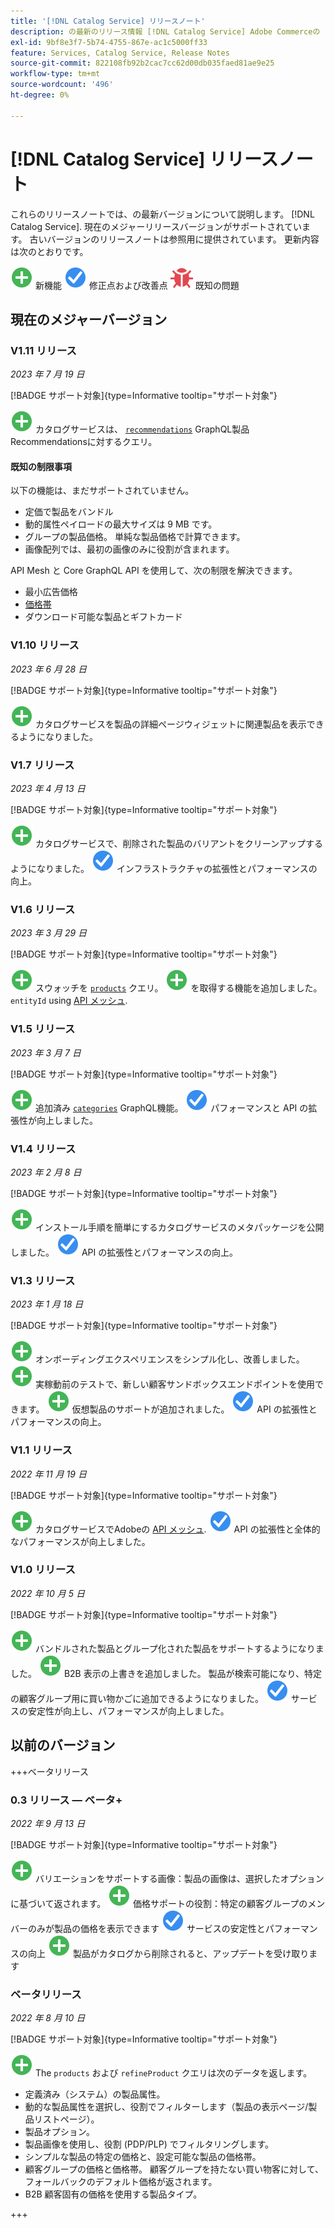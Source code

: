 ```yaml
---
title: '[!DNL Catalog Service] リリースノート'
description: の最新のリリース情報 [!DNL Catalog Service] Adobe Commerceの
exl-id: 9bf8e3f7-5b74-4755-867e-ac1c5000ff33
feature: Services, Catalog Service, Release Notes
source-git-commit: 822108fb92b2cac7cc62d00db035faed81ae9e25
workflow-type: tm+mt
source-wordcount: '496'
ht-degree: 0%

---
```


# [!DNL Catalog Service] リリースノート

これらのリリースノートでは、の最新バージョンについて説明します。 [!DNL Catalog Service].
現在のメジャーリリースバージョンがサポートされています。 古いバージョンのリリースノートは参照用に提供されています。
更新内容は次のとおりです。

![新規](../assets/new.svg) 新機能
![修正点](../assets/fix.svg) 修正点および改善点
![バグ](../assets/bug.svg) 既知の問題

## 現在のメジャーバージョン

### V1.11 リリース

_2023 年 7 月 19 日_

[!BADGE サポート対象]{type=Informative tooltip="サポート対象"}

![新規](../assets/new.svg) カタログサービスは、 [`recommendations`](https://developer.adobe.com/commerce/webapi/graphql/schema/product-recommendations/queries/recommendations/) GraphQL製品Recommendationsに対するクエリ。

#### 既知の制限事項

以下の機能は、まだサポートされていません。

* 定価で製品をバンドル
* 動的属性ペイロードの最大サイズは 9 MB です。
* グループの製品価格。 単純な製品価格で計算できます。
* 画像配列では、最初の画像のみに役割が含まれます。

API Mesh と Core GraphQL API を使用して、次の制限を解決できます。

* 最小広告価格
* [価格帯](mesh.md)
* ダウンロード可能な製品とギフトカード

### V1.10 リリース

_2023 年 6 月 28 日_

[!BADGE サポート対象]{type=Informative tooltip="サポート対象"}

![新規](../assets/new.svg) カタログサービスを製品の詳細ページウィジェットに関連製品を表示できるようになりました。

### V1.7 リリース

_2023 年 4 月 13 日_

[!BADGE サポート対象]{type=Informative tooltip="サポート対象"}

![新規](../assets/new.svg) カタログサービスで、削除された製品のバリアントをクリーンアップするようになりました。
![修正点](../assets/fix.svg) インフラストラクチャの拡張性とパフォーマンスの向上。

### V1.6 リリース

_2023 年 3 月 29 日_

[!BADGE サポート対象]{type=Informative tooltip="サポート対象"}

![新規](../assets/new.svg) スウォッチを [`products`](https://developer.adobe.com/commerce/webapi/graphql/schema/catalog-service/queries/products/) クエリ。
![新規](../assets/new.svg) を取得する機能を追加しました。 `entityId` using [API メッシュ](mesh.md).

### V1.5 リリース

_2023 年 3 月 7 日_

[!BADGE サポート対象]{type=Informative tooltip="サポート対象"}

![新規](../assets/new.svg) 追加済み [`categories`](https://developer.adobe.com/commerce/webapi/graphql/schema/catalog-service/queries/categories/) GraphQL機能。
![修正点](../assets/fix.svg) パフォーマンスと API の拡張性が向上しました。

### V1.4 リリース

_2023 年 2 月 8 日_

[!BADGE サポート対象]{type=Informative tooltip="サポート対象"}

![新規](../assets/new.svg) インストール手順を簡単にするカタログサービスのメタパッケージを公開しました。
![修正点](../assets/fix.svg) API の拡張性とパフォーマンスの向上。

### V1.3 リリース

_2023 年 1 月 18 日_

[!BADGE サポート対象]{type=Informative tooltip="サポート対象"}

![新規](../assets/new.svg) オンボーディングエクスペリエンスをシンプル化し、改善しました。
![新規](../assets/new.svg) 実稼動前のテストで、新しい顧客サンドボックスエンドポイントを使用できます。
![新規](../assets/new.svg) 仮想製品のサポートが追加されました。
![修正点](../assets/fix.svg) API の拡張性とパフォーマンスの向上。

### V1.1 リリース

_2022 年 11 月 19 日_

[!BADGE サポート対象]{type=Informative tooltip="サポート対象"}

![新規](../assets/new.svg) カタログサービスでAdobeの [API メッシュ](https://developer.adobe.com/graphql-mesh-gateway/).
![修正点](../assets/fix.svg) API の拡張性と全体的なパフォーマンスが向上しました。

### V1.0 リリース

_2022 年 10 月 5 日_

[!BADGE サポート対象]{type=Informative tooltip="サポート対象"}

![新規](../assets/new.svg) バンドルされた製品とグループ化された製品をサポートするようになりました。
![新規](../assets/new.svg) B2B 表示の上書きを追加しました。 製品が検索可能になり、特定の顧客グループ用に買い物かごに追加できるようになりました。
![修正点](../assets/fix.svg) サービスの安定性が向上し、パフォーマンスが向上しました。

## 以前のバージョン

+++ベータリリース

### 0.3 リリース — ベータ+

_2022 年 9 月 13 日_

[!BADGE サポート対象]{type=Informative tooltip="サポート対象"}

![新規](../assets/new.svg) バリエーションをサポートする画像：製品の画像は、選択したオプションに基づいて返されます。
![新規](../assets/new.svg) 価格サポートの役割：特定の顧客グループのメンバーのみが製品の価格を表示できます
![修正点](../assets/fix.svg) サービスの安定性とパフォーマンスの向上
![新規](../assets/new.svg) 製品がカタログから削除されると、アップデートを受け取ります

### ベータリリース

_2022 年 8 月 10 日_

[!BADGE サポート対象]{type=Informative tooltip="サポート対象"}

![新規](../assets/new.svg) The `products` および `refineProduct` クエリは次のデータを返します。

* 定義済み（システム）の製品属性。
* 動的な製品属性を選択し、役割でフィルターします（製品の表示ページ/製品リストページ）。
* 製品オプション。
* 製品画像を使用し、役割 (PDP/PLP) でフィルタリングします。
* シンプルな製品の特定の価格と、設定可能な製品の価格帯。
* 顧客グループの価格と価格帯。 顧客グループを持たない買い物客に対して、フォールバックのデフォルト価格が返されます。
* B2B 顧客固有の価格を使用する製品タイプ。

+++
